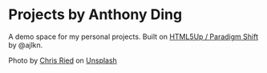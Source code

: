 # Projects by Anthony Ding

A demo space for my personal projects. Built on [HTML5Up / Paradigm Shift](https://html5up.net/paradigm-shift) by @ajlkn.

Photo by <a href="https://unsplash.com/@cdr6934?utm_source=unsplash&utm_medium=referral&utm_content=creditCopyText">Chris Ried</a> on <a href="https://unsplash.com/s/photos/code?utm_source=unsplash&utm_medium=referral&utm_content=creditCopyText">Unsplash</a>
  